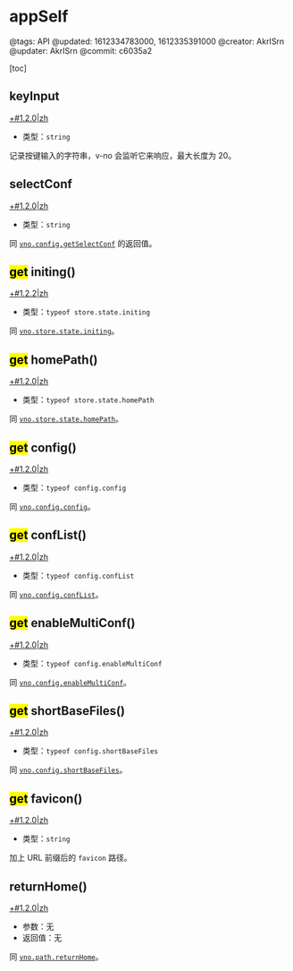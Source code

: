 # appSelf

@tags: API
@updated: 1612334783000, 1612335391000
@creator: AkrISrn
@updater: AkrISrn
@commit: c6035a2

[toc]

## keyInput

[+#1.2.0|zh](/snippets/latest-version.md)

- 类型：`string`

记录按键输入的字符串，v-no 会监听它来响应[](/zh/docs/custom-input-bind.md "#")，最大长度为 20。

## selectConf

[+#1.2.0|zh](/snippets/latest-version.md)

- 类型：`string`

同 [`vno.config.getSelectConf`](/zh/api/config.md "#h2-1") 的返回值。

## <mark>get</mark> initing()

[+#1.2.2|zh](/snippets/latest-version.md)

- 类型：`typeof store.state.initing`

同 [`vno.store.state.initing`](/zh/api/store.md "#h2-1")。

## <mark>get</mark> homePath()

[+#1.2.0|zh](/snippets/latest-version.md)

- 类型：`typeof store.state.homePath`

同 [`vno.store.state.homePath`](/zh/api/store.md "#h2-1")。

## <mark>get</mark> config()

[+#1.2.0|zh](/snippets/latest-version.md)

- 类型：`typeof config.config`

同 [`vno.config.config`](/zh/api/config.md "#h2-2")。

## <mark>get</mark> confList()

[+#1.2.0|zh](/snippets/latest-version.md)

- 类型：`typeof config.confList`

同 [`vno.config.confList`](/zh/api/config.md "#h2-3")。

## <mark>get</mark> enableMultiConf()

[+#1.2.0|zh](/snippets/latest-version.md)

- 类型：`typeof config.enableMultiConf`

同 [`vno.config.enableMultiConf`](/zh/api/config.md "#h2-4")。

## <mark>get</mark> shortBaseFiles()

[+#1.2.0|zh](/snippets/latest-version.md)

- 类型：`typeof config.shortBaseFiles`

同 [`vno.config.shortBaseFiles`](/zh/api/config.md "#h2-6")。

## <mark>get</mark> favicon()

[+#1.2.0|zh](/snippets/latest-version.md)

- 类型：`string`

加上 URL 前缀后的 `favicon` 路径。

## returnHome()

[+#1.2.0|zh](/snippets/latest-version.md)

- 参数：无
- 返回值：无

同 [`vno.path.returnHome`](/zh/api/path.md "#h2-22")。
